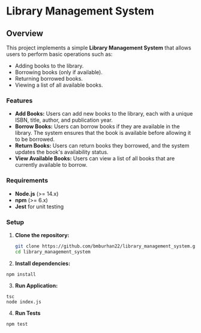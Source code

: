 # Library Management System

## Overview

This project implements a simple **Library Management System** that allows users to perform basic operations such as:
- Adding books to the library.
- Borrowing books (only if available).
- Returning borrowed books.
- Viewing a list of all available books.

### Features

- **Add Books:** Users can add new books to the library, each with a unique ISBN, title, author, and publication year.
- **Borrow Books:** Users can borrow books if they are available in the library. The system ensures that the book is available before allowing it to be borrowed.
- **Return Books:** Users can return books they borrowed, and the system updates the book's availability status.
- **View Available Books:** Users can view a list of all books that are currently available to borrow.

### Requirements

- **Node.js** (>= 14.x)
- **npm** (>= 6.x)
- **Jest** for unit testing

### Setup

1. **Clone the repository:**
   ```bash
   git clone https://github.com/bmburhan22/library_management_system.git
   cd library_management_system

2. **Install dependencies:**

```
npm install
```

3. **Run Application:**

```
tsc
node index.js
```

4. **Run Tests**

```
npm test
```